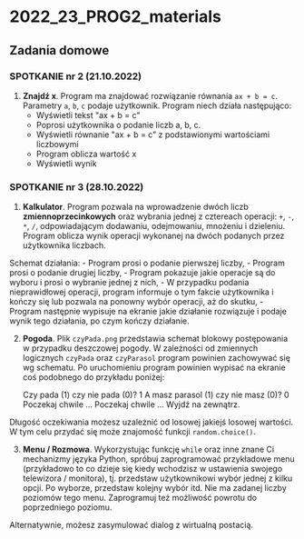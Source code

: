 # 2022_23_PROG2_materials


## Zadania domowe

### SPOTKANIE nr 2 (21.10.2022)

1. **Znajdź x**. Program ma znajdować rozwiązanie równania `ax + b = c`. Parametry `a`, `b`, `c` podaje użytkownik. Program niech działa następująco:
    - Wyświetli tekst "ax + b = c"
    - Poprosi użytkownika o podanie liczb a, b, c.
    - Wyświetli równanie "ax + b = c" z podstawionymi wartościami liczbowymi
    - Program oblicza wartość x
    - Wyświetli wynik 


### SPOTKANIE nr 3 (28.10.2022)

1. **Kalkulator**. Program pozwala na wprowadzenie dwóch liczb **zmiennoprzecinkowych** oraz wybrania jednej z cztereach operacji: `+`, `-`, `*`, `/`, odpowiadającym dodawaniu, odejmowaniu, mnożeniu i dzieleniu. Program oblicza wynik operacji wykonanej na dwóch podanych przez użytkownika liczbach.

Schemat działania:
    - Program prosi o podanie pierwszej liczby,
    - Program prosi o podanie drugiej liczby,
    - Program pokazuje jakie operacje są do wyboru i prosi o wybranie jednej z nich,
	- W przypadku podania nieprawidłowej operacji, program informuje o tym fakcie użytkownika i kończy się lub pozwala na ponowny wybór operacji, aż do skutku,
	- Program następnie wypisuje na ekranie jakie działanie rozwiązuje i podaje wynik tego działania, po czym kończy działanie.


2. **Pogoda**. Plik `czyPada.png` przedstawia schemat blokowy postępowania w przypadku deszczowej pogody. W zależności od zmiennych logicznych `czyPada` oraz `czyParasol` program powinien zachowywać się wg schematu. Po uruchomieniu program powinien wypisać na ekranie coś podobnego do przykładu poniżej:


    Czy pada (1) czy nie pada (0)? 1
    A masz parasol (1) czy nie masz (0)? 0
    Poczekaj chwile ...
    Poczekaj chwile ...
    Wyjdź na zewnątrz.
	

Długość oczekiwania możesz uzależnić od losowej jakiejś losowej wartości. W tym celu przydać się może znajomość funkcji `random.choice()`.

3. **Menu / Rozmowa**. Wykorzystując funkcję `while` oraz inne znane Ci mechanizmy języka Python, spróbuj zaprogramować przykładowe menu (przykładowo to co dzieje się kiedy wchodzisz w ustawienia swojego telewizora / monitora), tj. przedstaw użytkownikowi wybór jednej z kilku opcji. Po wyborze, przedstaw kolejny wybór itd. Nie ma zadanej liczby poziomów tego menu. Zaprogramuj też możliwość powrotu do poprzedniego poziomu.

Alternatywnie, możesz zasymulować dialog z wirtualną postacią.
